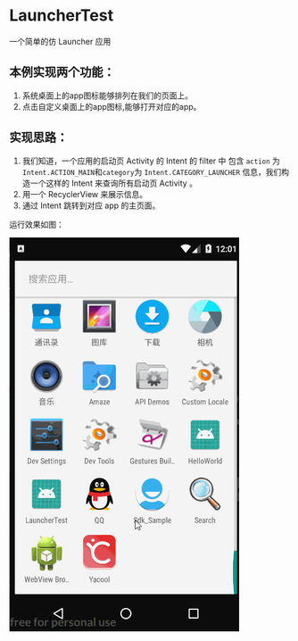 # LauncherTest

一个简单的仿 Launcher 应用

## 本例实现两个功能：
1. 系统桌面上的app图标能够排列在我们的页面上。 
2. 点击自定义桌面上的app图标,能够打开对应的app。

## 实现思路：
1. 我们知道，一个应用的启动页 Activity 的 Intent 的 filter 中 包含 `action` 为 `Intent.ACTION_MAIN`和`category`为 `Intent.CATEGORY_LAUNCHER` 信息，我们构造一个这样的 Intent 来查询所有启动页 Activity 。
2. 用一个 RecyclerView 来展示信息。
3. 通过 Intent 跳转到对应 app 的主页面。

运行效果如图：

![](./video.gif)